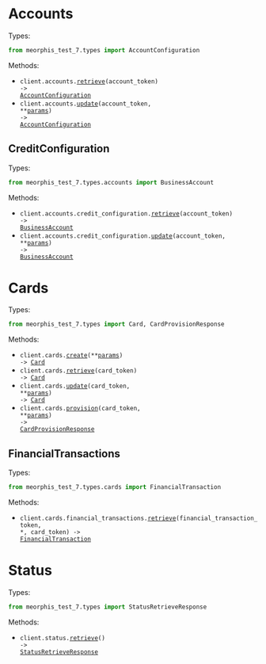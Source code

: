 # Accounts

Types:

```python
from meorphis_test_7.types import AccountConfiguration
```

Methods:

- <code title="get /accounts/{account_token}">client.accounts.<a href="./src/meorphis_test_7/resources/accounts/accounts.py">retrieve</a>(account_token) -> <a href="./src/meorphis_test_7/types/account_configuration.py">AccountConfiguration</a></code>
- <code title="patch /accounts/{account_token}">client.accounts.<a href="./src/meorphis_test_7/resources/accounts/accounts.py">update</a>(account_token, \*\*<a href="src/meorphis_test_7/types/account_update_params.py">params</a>) -> <a href="./src/meorphis_test_7/types/account_configuration.py">AccountConfiguration</a></code>

## CreditConfiguration

Types:

```python
from meorphis_test_7.types.accounts import BusinessAccount
```

Methods:

- <code title="get /accounts/{account_token}/credit_configuration">client.accounts.credit_configuration.<a href="./src/meorphis_test_7/resources/accounts/credit_configuration.py">retrieve</a>(account_token) -> <a href="./src/meorphis_test_7/types/accounts/business_account.py">BusinessAccount</a></code>
- <code title="patch /accounts/{account_token}/credit_configuration">client.accounts.credit_configuration.<a href="./src/meorphis_test_7/resources/accounts/credit_configuration.py">update</a>(account_token, \*\*<a href="src/meorphis_test_7/types/accounts/credit_configuration_update_params.py">params</a>) -> <a href="./src/meorphis_test_7/types/accounts/business_account.py">BusinessAccount</a></code>

# Cards

Types:

```python
from meorphis_test_7.types import Card, CardProvisionResponse
```

Methods:

- <code title="post /cards">client.cards.<a href="./src/meorphis_test_7/resources/cards/cards.py">create</a>(\*\*<a href="src/meorphis_test_7/types/card_create_params.py">params</a>) -> <a href="./src/meorphis_test_7/types/card.py">Card</a></code>
- <code title="get /cards/{card_token}">client.cards.<a href="./src/meorphis_test_7/resources/cards/cards.py">retrieve</a>(card_token) -> <a href="./src/meorphis_test_7/types/card.py">Card</a></code>
- <code title="patch /cards/{card_token}">client.cards.<a href="./src/meorphis_test_7/resources/cards/cards.py">update</a>(card_token, \*\*<a href="src/meorphis_test_7/types/card_update_params.py">params</a>) -> <a href="./src/meorphis_test_7/types/card.py">Card</a></code>
- <code title="post /cards/{card_token}/provision">client.cards.<a href="./src/meorphis_test_7/resources/cards/cards.py">provision</a>(card_token, \*\*<a href="src/meorphis_test_7/types/card_provision_params.py">params</a>) -> <a href="./src/meorphis_test_7/types/card_provision_response.py">CardProvisionResponse</a></code>

## FinancialTransactions

Types:

```python
from meorphis_test_7.types.cards import FinancialTransaction
```

Methods:

- <code title="get /cards/{card_token}/financial_transactions/{financial_transaction_token}">client.cards.financial_transactions.<a href="./src/meorphis_test_7/resources/cards/financial_transactions.py">retrieve</a>(financial_transaction_token, \*, card_token) -> <a href="./src/meorphis_test_7/types/cards/financial_transaction.py">FinancialTransaction</a></code>

# Status

Types:

```python
from meorphis_test_7.types import StatusRetrieveResponse
```

Methods:

- <code title="get /status">client.status.<a href="./src/meorphis_test_7/resources/status.py">retrieve</a>() -> <a href="./src/meorphis_test_7/types/status_retrieve_response.py">StatusRetrieveResponse</a></code>

